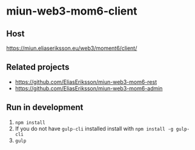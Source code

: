 # miun-web3-mom6-client

## Host
https://miun.eliaseriksson.eu/web3/moment6/client/

## Related projects
* https://github.com/EliasEriksson/miun-web3-mom6-rest
* https://github.com/EliasEriksson/miun-web3-mom6-admin


## Run in development
1. `npm install`
2. If you do not have `gulp-cli` installed install with `npm install -g gulp-cli`
3. `gulp`